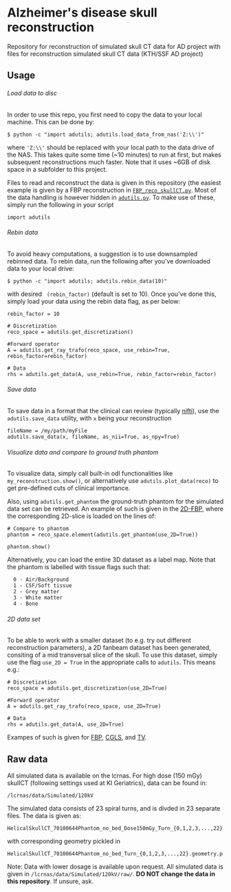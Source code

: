 # Alzheimer's disease skull reconstruction
Repository for reconstruction of simulated skull CT data for AD project with files for reconstruction simulated skull CT data (KTH/SSF AD project)

## Usage
###### Load data to disc
In order to use this repo, you first need to copy the data to your local machine. This can be done by:
```
$ python -c "import adutils; adutils.load_data_from_nas('Z:\\')"
```
where `'Z:\\'` should be replaced with your local path to the data drive of the NAS. This takes quite some time (~10 minutes) to run at first, but makes subsequent reconstructions much faster. Note that it uses ~6GB of disk space in a subfolder to this project.

Files to read and reconstruct the data is given in this repository (the easiest example is given by a FBP reconstruction in [`FBP_reco_skullCT.py`](FBP_reco_skullCT.py). Most of the data handling is however hidden in [`adutils.py`](adutils.py). To make use of these, simply run the following in your script
```
import adutils
```  

###### Rebin data 
To avoid heavy computations, a suggestion is to use downsampled rebinned data. To rebin data, run the following after you've downloaded data to your local drive:
``` 
$ python -c "import adutils; adutils.rebin_data(10)"
```
with desired ``` (rebin_factor)``` (default is set to 10). Once you've done this, simply load your data using the rebin data flag, as per below:
``` 
rebin_factor = 10

# Discretization
reco_space = adutils.get_discretization()

#Forward operator
A = adutils.get_ray_trafo(reco_space, use_rebin=True, rebin_factor=rebin_factor)

# Data
rhs = adutils.get_data(A, use_rebin=True, rebin_factor=rebin_factor)
```

###### Save data
To save data in a format that the clinical can review (typically [nifti](https://nifti.nimh.nih.gov/nifti-1)), use the ```adutils.save_data``` utility, with ```x``` being your reconstruction

```
fileName = /my/path/myFile
adutils.save_data(x, fileName, as_nii=True, as_npy=True)
```

###### Visualize data and compare to ground truth phantom
To visualize data, simply call built-in odl functionalities like ```my_reconstruction.show()```, or alternatively use ```adutils.plot_data(reco)``` to get pre-defined cuts of clinical importance. 

Also, using ```adutils.get_phantom``` the ground-truth phantom for the simulated data set can be retrieved. An example of such is given in the [2D-FBP](https://github.com/davlars/ad-skull-reconstruction/blob/master/FBP_reco_skullCT_2D.py), where the corresponding 2D-slice is loaded on the lines of:

```
# Compare to phantom
phantom = reco_space.element(adutils.get_phantom(use_2D=True))

phantom.show()
```

Alternatively, you can load the entire 3D dataset as a label map. Note that the phantom is labelled with tissue flags such that:
```
  0 - Air/Background
  1 - CSF/Soft tissue
  2 - Grey matter
  3 - White matter
  4 - Bone
```

###### 2D data set
To be able to work with a smaller dataset (to e.g. try out different reconstruction parameters), a 2D fanbeam dataset has been generated, consiting of a mid transversal slice of the skull. To use this dataset, simply use the flag ```use_2D = True``` in the appropriate calls to ```adutils```. This means e.g.:
``` 
# Discretization
reco_space = adutils.get_discretization(use_2D=True)

#Forward operator
A = adutils.get_ray_trafo(reco_space, use_2D=True)

# Data
rhs = adutils.get_data(A, use_2D=True)
```
Exampes of such is given for [FBP](https://github.com/davlars/ad-skull-reconstruction/blob/master/FBP_reco_skullCT_2D.py), [CGLS](https://github.com/davlars/ad-skull-reconstruction/blob/master/CGLS_reco_skullCT_2D.py), and [TV](https://github.com/davlars/ad-skull-reconstruction/blob/master/TV_reco_skullCT_2D.py).


## Raw data

All simulated data is available on the lcrnas. For high dose (150 mGy) skullCT (following settings used at KI Geriatrics), data can be found in:
```
/lcrnas/data/Simulated/120kV
```
The simulated data consists of 23 spiral turns, and is divded in 23 separate files. The data is given as:
```
HelicalSkullCT_70100644Phantom_no_bed_Dose150mGy_Turn_{0,1,2,3,...,22}.data.npy
```
with corresponding geometry pickled in
```
HelicalSkullCT_70100644Phantom_no_bed_Turn_{0,1,2,3,...,22}.geometry.p
```  
Note: Data with lower dosage is available upon request. All simulated data is given in ```/lcrnas/data/Simulated/120kV/raw/```. **DO NOT change the data in this repository**. If unsure, ask. 
